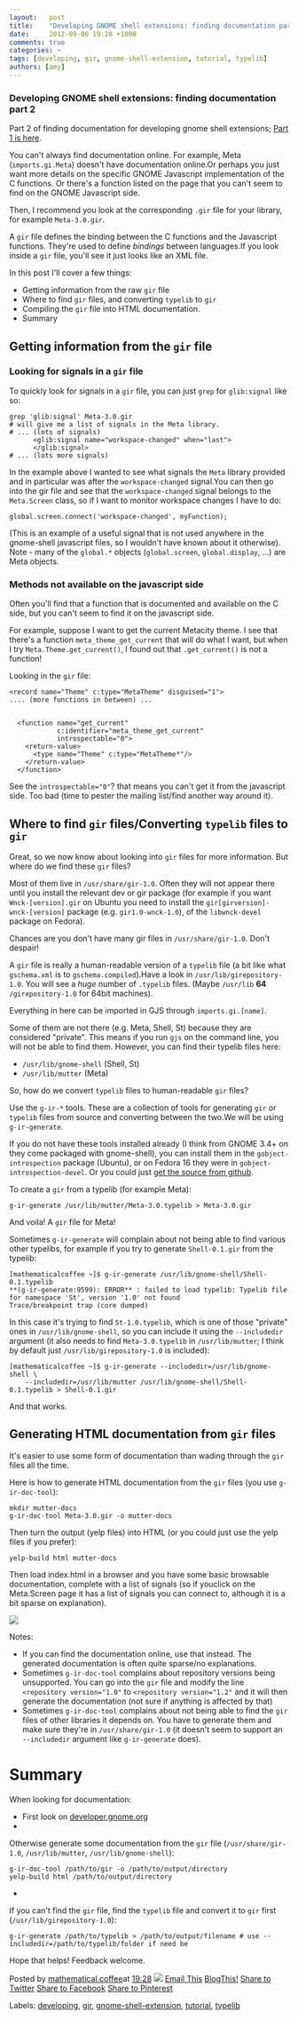 ```yaml
---
layout:   post
title:    "Developing GNOME shell extensions: finding documentation part 2"
date:     2012-09-06 19:28 +1000
comments: true
categories: ~
tags: [developing, gir, gnome-shell-extension, tutorial, typelib]
authors: [amy]
---
```

### Developing GNOME shell extensions: finding documentation part 2

Part 2 of finding documentation for developing gnome shell extensions; [Part 1 is here](developing-gnome-shell-extensions.html).

You can't always find documentation online. For example, Meta (`imports.gi.Meta`) doesn't have documentation online.Or perhaps you just want more details on the specific GNOME Javascript implementation of the C functions. Or there's a function listed on the page that you can't seem to find on the GNOME Javascript side.

Then, I recommend you look at the corresponding `.gir` file for your library, for example `Meta-3.0.gir`.

A `gir` file defines the binding between the C functions and the Javascript functions. They're used to define _bindings_ between languages.If you look inside a `gir` file, you'll see it just looks like an XML file.

In this post I'll cover a few things:

- Getting information from the raw `gir` file
- Where to find `gir` files, and converting `typelib` to `gir`
- Compiling the `gir` file into HTML documentation.
- Summary

## Getting information from the `gir` file

### Looking for signals in a `gir` file

To quickly look for signals in a `gir` file, you can just `grep` for `glib:signal` like so:

    grep 'glib:signal' Meta-3.0.gir
    # will give me a list of signals in the Meta library.
    # ... (lots of signals)
          <glib:signal name="workspace-changed" when="last">
          </glib:signal>
    # ... (lots more signals)

In the example above I wanted to see what signals the `Meta` library provided and in particular was after the `workspace-changed` signal.You can then go into the gir file and see that the `workspace-changed` signal belongs to the `Meta.Screen` class, so if I want to monitor workspace changes I have to do:

    global.screen.connect('workspace-changed', myFunction);

(This is an example of a useful signal that is not used anywhere in the gnome-shell javascript files, so I wouldn't have known about it otherwise). Note - many of the `global.*` objects (`global.screen`, `global.display`, ...) are Meta objects.

### Methods not available on the javascript side

Often you'll find that a function that is documented and available on the C side, but you can't seem to find it on the javascript side.

For example, suppose I want to get the current Metacity theme. I see that there's a function `meta_theme_get_current` that will do what I want, but when I try `Meta.Theme.get_current()`, I found out that `.get_current()` is not a function!

Looking in the `gir` file:

    <record name="Theme" c:type="MetaTheme" disguised="1">                      
    .... (more functions in between) ...
    
    
      <function name="get_current"                                              
                c:identifier="meta_theme_get_current"                           
                introspectable="0">                                             
        <return-value>                                                          
          <type name="Theme" c:type="MetaTheme*"/>                              
        </return-value>                                                         
      </function>

See the `introspectable="0"`? that means you can't get it from the javascript side. Too bad (time to pester the mailing list/find another way around it).

## Where to find `gir` files/Converting `typelib` files to `gir`

Great, so we now know about looking into `gir` files for more information. But where do we find these `gir` files?

Most of them live in `/usr/share/gir-1.0`. Often they will not appear there until you install the relevant dev or gir package (for example if you want `Wnck-[version].gir` on Ubuntu you need to install the `gir[girversion]-wnck-[version]` package (e.g. `gir1.0-wnck-1.0`), of the `libwnck-devel` package on Fedora).

Chances are you don't have many gir files in `/usr/share/gir-1.0`. Don't despair!

A `gir` file is really a human-readable version of a `typelib` file (a bit like what `gschema.xml` is to `gschema.compiled`).Have a look in `/usr/lib/girepository-1.0`. You will see a _huge_ number of `.typelib` files. (Maybe `/usr/lib` **64** `/girepository-1.0` for 64bit machines).

Everything in here can be imported in GJS through `imports.gi.[name]`.

Some of them are not there (e.g. Meta, Shell, St) because they are considered "private". This means if you run `gjs` on the command line, you will not be able to find them. However, you can find their typelib files here:

- `/usr/lib/gnome-shell` (Shell, St)
- `/usr/lib/mutter` (Meta)

So, how do we convert `typelib` files to human-readable `gir` files?

Use the `g-ir-*` tools. These are a collection of tools for generating `gir` or `typelib` files from source and converting between the two.We will be using `g-ir-generate`.

If you do not have these tools installed already (I think from GNOME 3.4+ on they come packaged with gnome-shell), you can install them in the `gobject-introspection` package (Ubuntu), or on Fedora 16 they were in `gobject-introspection-devel`. Or you could just [get the source from github](https://github.com/magcius/gobject-introspection).

To create a `gir` from a typelib (for example Meta):

    g-ir-generate /usr/lib/mutter/Meta-3.0.typelib > Meta-3.0.gir

And voila! A `gir` file for Meta!

Sometimes `g-ir-generate` will complain about not being able to find various other typelibs, for example if you try to generate `Shell-0.1.gir` from the typelib:

    [mathematicalcoffee ~]$ g-ir-generate /usr/lib/gnome-shell/Shell-0.1.typelib
    **(g-ir-generate:9599): ERROR** : failed to load typelib: Typelib file for namespace 'St', version '1.0' not found
    Trace/breakpoint trap (core dumped)

In this case it's trying to find `St-1.0.typelib`, which is one of those "private" ones in `/usr/lib/gnome-shell`, so you can include it using the `--includedir` argument (it also needs to find `Meta-3.0.typelib` in `/usr/lib/mutter`; I think by default just `/usr/lib/girepository-1.0` is included):

    [mathematicalcoffee ~]$ g-ir-generate --includedir=/usr/lib/gnome-shell \
        --includedir=/usr/lib/mutter /usr/lib/gnome-shell/Shell-0.1.typelib > Shell-0.1.gir

And that works.

## Generating HTML documentation from `gir` files

It's easier to use some form of documentation than wading through the `gir` files all the time.

Here is how to generate HTML documentation from the `gir` files (you use `g-ir-doc-tool`):

    mkdir mutter-docs
    g-ir-doc-tool Meta-3.0.gir -o mutter-docs

Then turn the output (yelp files) into HTML (or you could just use the yelp files if you prefer):

    yelp-build html mutter-docs

Then load index.html in a browser and you have some basic browsable documentation, complete with a list of signals (so if youclick on the Meta.Screen page it has a list of signals you can connect to, although it is a bit sparse on explanation).

 [![](http://1.bp.blogspot.com/-fHYW36Qopkg/UElb2PTp50I/AAAAAAAABaU/8LhMbaJ6Ceg/s320/meta-documentation.png)](http://1.bp.blogspot.com/-fHYW36Qopkg/UElb2PTp50I/AAAAAAAABaU/8LhMbaJ6Ceg/s1600/meta-documentation.png)

Notes:

- If you can find the documentation online, use that instead. The generated documentation is often quite sparse/no explanations.
- Sometimes `g-ir-doc-tool` complains about repository versions being unsupported. You can go into the `gir` file and modify the line `<repository version="1.0"` to `<repository version="1.2"` and it will then generate the documentation (not sure if anything is affected by that)
- Sometimes `g-ir-doc-tool` complains about not being able to find the `gir` files of other libraries it depends on. You have to generate them and make sure they're in `/usr/share/gir-1.0` (it doesn't seem to support an `--includedir` argument like `g-ir-generate` does).

# Summary

When looking for documentation:

- First look on [developer.gnome.org](http://developer.gnome.org/)
- 

Otherwise generate some documentation from the `gir` file (`/usr/share/gir-1.0`, `/usr/lib/mutter`, `/usr/lib/gnome-shell`):

    g-ir-doc-tool /path/to/gir -o /path/to/output/directory
    yelp-build html /path/to/output/directory

- 

If you can't find the `gir` file, find the `typelib` file and convert it to `gir` first (`/usr/lib/girepository-1.0`):

    g-ir-generate /path/to/typelib > /path/to/output/filename # use --includedir=/path/to/typelib/folder if need be

Hope that helps! Feedback welcome.

Posted by [mathematical.coffee](http://www.blogger.com/profile/15453196627437456098 "author profile")at [<abbr class="published" title="2012-09-06T19:28:00-07:00">19:28</abbr>](developing-gnome-shell-extensions_6.html "permanent link") [![](http://img2.blogblog.com/img/icon18_edit_allbkg.gif)](http://www.blogger.com/post-edit.g?blogID=7039473604287682752&postID=8569879999051177566&from=pencil "Edit Post")
 [Email This](http://www.blogger.com/share-post.g?blogID=7039473604287682752&postID=8569879999051177566&target=email "Email This") [BlogThis!](http://www.blogger.com/share-post.g?blogID=7039473604287682752&postID=8569879999051177566&target=blog "BlogThis!") [Share to Twitter](http://www.blogger.com/share-post.g?blogID=7039473604287682752&postID=8569879999051177566&target=twitter "Share to Twitter") [Share to Facebook](http://www.blogger.com/share-post.g?blogID=7039473604287682752&postID=8569879999051177566&target=facebook "Share to Facebook") [Share to Pinterest](http://www.blogger.com/share-post.g?blogID=7039473604287682752&postID=8569879999051177566&target=pinterest "Share to Pinterest")
<plusone source="blogger:blog:plusone" href="http://mathematicalcoffee.blogspot.com/2012/09/developing-gnome-shell-extensions_6.html" size="medium" width="300" annotation="inline"></plusone>

Labels: [developing](../../search/label/developing.html), [gir](../../search/label/gir.html), [gnome-shell-extension](../../search/label/gnome-shell-extension.html), [tutorial](../../search/label/tutorial.html), [typelib](../../search/label/typelib.html)


